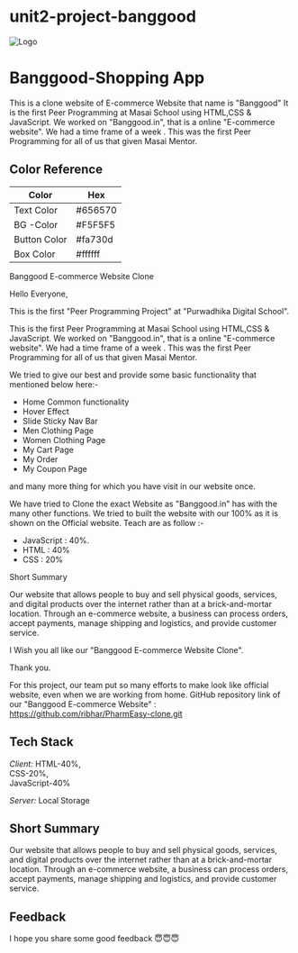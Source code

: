 # unit2-project-banggood 
![Logo](https://yt3.ggpht.com/ytc/AKedOLRsHuoeoevDJoyBBECqEkhgJttziD3zXL1j4WUC2w=s900-c-k-c0x00ffffff-no-rj)


# Banggood-Shopping App
This is a clone website of E-commerce Website that name is "Banggood" It is 
the  first Peer Programming at Masai School using  HTML,CSS & JavaScript. We worked on "Banggood.in", that is a online "E-commerce website".
We had a time frame of a week . This was the first Peer Programming for all of us that given Masai Mentor.

## Color Reference

| Color             | Hex                                                                |
| ----------------- | ------------------------------------------------------------------ |
| Text Color | #656570 |
| BG -Color | #F5F5F5 |
| Button  Color |#fa730d |
| Box   Color | #ffffff |

 Banggood E-commerce Website Clone


 Hello Everyone,

 This is the  first "Peer Programming Project" at "Purwadhika Digital School".


 
 This is the  first Peer Programming at Masai School using  HTML,CSS & JavaScript. 
 We worked on "Banggood.in", that is a online "E-commerce website".
 We had a time frame of a week . 
 This was the first Peer Programming for all of us that given Masai Mentor.

 We tried to give our  best and provide some basic functionality that mentioned below here:-

 * Home Common functionality
 * Hover Effect 
 * Slide Sticky Nav Bar
 * Men Clothing Page
 * Women Clothing Page 
 * My Cart Page
 * My Order
 * My Coupon Page

 and many more thing for which you have visit in our website once.

 We have tried to Clone the exact Website  as "Banggood.in" has with the  many other functions.
 We tried to built the website with our 100%  as it is shown on the Official website.
 Teach are as follow :-
  
 * JavaScript : 40%. 
 * HTML :  40%
 * CSS  :  20%

 Short Summary

 Our website that allows people to buy and sell physical goods, services, and digital products over the internet rather than at a brick-and-mortar location.
 Through an e-commerce website, a business can process orders, accept payments, manage shipping and logistics, and provide customer service.

 I Wish you all like our "Banggood E-commerce Website Clone".

 Thank  you.


 For this project, our team put so many efforts to make look like official website, even when we are working from home.
 GitHub repository link of our "Banggood E-commerce Website" : https://github.com/ribhar/PharmEasy-clone.git
## Tech Stack

*Client:* HTML-40%,   
            CSS-20%,  
            JavaScript-40%

*Server:* Local Storage

## Short Summary 

Our website that allows people to buy and sell physical goods, services, and digital products over the internet rather than at a brick-and-mortar location. Through an e-commerce website, a business can process orders, accept payments, manage shipping and logistics, and provide customer service.


## Feedback

I hope you share some good  feedback 😇😇😇
